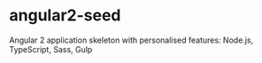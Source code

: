 # angular2-seed
Angular 2 application skeleton with personalised features: Node.js, TypeScript, Sass, Gulp 
